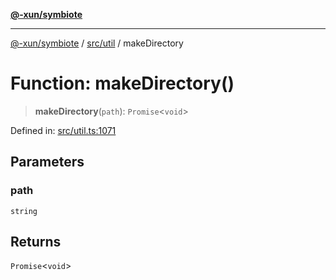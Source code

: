 [**@-xun/symbiote**](../../../README.md)

***

[@-xun/symbiote](../../../README.md) / [src/util](../README.md) / makeDirectory

# Function: makeDirectory()

> **makeDirectory**(`path`): `Promise`\<`void`\>

Defined in: [src/util.ts:1071](https://github.com/Xunnamius/symbiote/blob/2816aa5c7580c21865c6837f71b54d0f60e224da/src/util.ts#L1071)

## Parameters

### path

`string`

## Returns

`Promise`\<`void`\>
